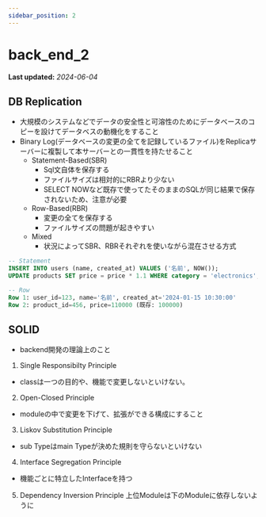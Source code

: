 ```yaml
---
sidebar_position: 2
---
```


# back_end_2

**Last updated:** _2024-06-04_

## DB Replication
- 大規模のシステムなどでデータの安全性と可溶性のためにデータベースのコピーを設けてデータベスの動機化をすること
- Binary Log(データベースの変更の全てを記録しているファイル)をReplicaサーバーに複製して本サーバーとの一貫性を持たせること
    - Statement-Based(SBR)
        - Sql文自体を保存する
        - ファイルサイズは相対的にRBRより少ない
        - SELECT NOWなど既存で使ってたそのままのSQLが同じ結果で保存されないため、注意が必要
    - Row-Based(RBR)
        - 変更の全てを保存する
        - ファイルサイズの問題が起きやすい
    - Mixed
        - 状況によってSBR、RBRそれぞれを使いながら混在させる方式
```SQL
-- Statement
INSERT INTO users (name, created_at) VALUES ('名前', NOW());
UPDATE products SET price = price * 1.1 WHERE category = 'electronics';

-- Row
Row 1: user_id=123, name='名前', created_at='2024-01-15 10:30:00'
Row 2: product_id=456, price=110000 (既存: 100000)
```

## SOLID
- backend開発の理論上のこと
1. Single Responsibilty Principle
- classは一つの目的や、機能で変更しないといけない。
2. Open-Closed Principle
- moduleの中で変更を下げて、拡張ができる構成にすること
3. Liskov Substitution Principle
- sub Typeはmain Typeが決めた規則を守らないといけない
4. Interface Segregation Principle
- 機能ごとに特立したInterfaceを持つ
5. Dependency Inversion Principle
上位Moduleは下のModuleに依存しないように